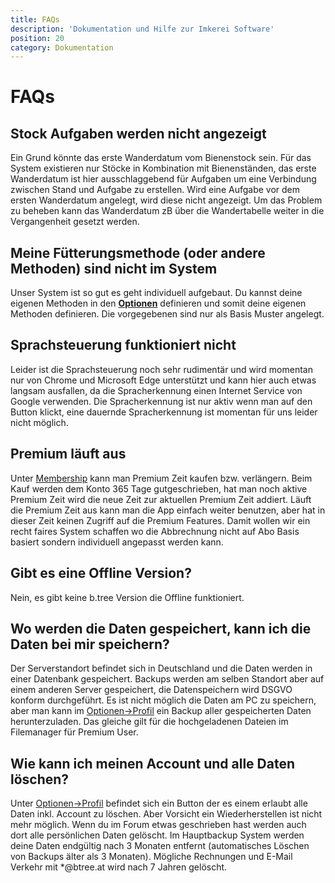 ```yaml
---
title: FAQs
description: 'Dokumentation und Hilfe zur Imkerei Software'
position: 20
category: Dokumentation
---
```


# FAQs

## Stock Aufgaben werden nicht angezeigt

Ein Grund könnte das erste Wanderdatum vom Bienenstock sein. Für das System existieren nur Stöcke in Kombination mit Bienenständen, das erste Wanderdatum ist hier ausschlaggebend für Aufgaben um eine Verbindung zwischen Stand und Aufgabe zu erstellen. Wird eine Aufgabe vor dem ersten Wanderdatum angelegt, wird diese nicht angezeigt. Um das Problem zu beheben kann das Wanderdatum zB über die Wandertabelle weiter in die Vergangenheit gesetzt werden.

## Meine Fütterungsmethode (oder andere Methoden) sind nicht im System

Unser System ist so gut es geht individuell aufgebaut. Du kannst deine eigenen Methoden in den **[Optionen](https://www.btree.at/app/settings/)** definieren und somit deine eigenen Methoden definieren. Die vorgegebenen sind nur als Basis Muster angelegt.

## Sprachsteuerung funktioniert nicht

Leider ist die Sprachsteuerung noch sehr rudimentär und wird momentan nur von Chrome und Microsoft Edge unterstützt und kann hier auch etwas langsam ausfallen, da die Spracherkennung einen Internet Service von Google verwenden. Die Spracherkennung ist nur aktiv wenn man auf den Button klickt, eine dauernde Spracherkennung ist momentan für uns leider nicht möglich.

## Premium läuft aus

Unter [Membership](https://www.btree.at/app/membership/) kann man Premium Zeit kaufen bzw. verlängern. Beim Kauf werden dem Konto 365 Tage gutgeschrieben, hat man noch aktive Premium Zeit wird die neue Zeit zur aktuellen Premium Zeit addiert. Läuft die Premium Zeit aus kann man die App einfach weiter benutzen, aber hat in dieser Zeit keinen Zugriff auf die Premium Features. Damit wollen wir ein recht faires System schaffen wo die Abbrechnung nicht auf Abo Basis basiert sondern individuell angepasst werden kann.

## Gibt es eine Offline Version?

Nein, es gibt keine b.tree Version die Offline funktioniert.

## Wo werden die Daten gespeichert, kann ich die Daten bei mir speichern?

Der Serverstandort befindet sich in Deutschland und die Daten werden in einer Datenbank gespeichert. Backups werden am selben Standort aber auf einem anderen Server gespeichert, die Datenspeichern wird DSGVO konform durchgeführt. Es ist nicht möglich die Daten am PC zu speichern, aber man kann im [Optionen->Profil](https://www.btree.at/app/profile/) ein Backup aller gespeicherten Daten herunterzuladen. Das gleiche gilt für die hochgeladenen Dateien im Filemanager für Premium User.

## Wie kann ich meinen Account und alle Daten löschen?

Unter [Optionen->Profil](https://www.btree.at/app/profile/) befindet sich ein Button der es einem erlaubt alle Daten inkl. Account zu löschen. Aber Vorsicht ein Wiederherstellen ist nicht mehr möglich. Wenn du im Forum etwas geschrieben hast werden auch dort alle persönlichen Daten gelöscht. Im Hauptbackup System werden deine Daten endgültig nach 3 Monaten entfernt (automatisches Löschen von Backups älter als 3 Monaten). Mögliche Rechnungen und E-Mail Verkehr mit *@btree.at wird nach 7 Jahren gelöscht.
